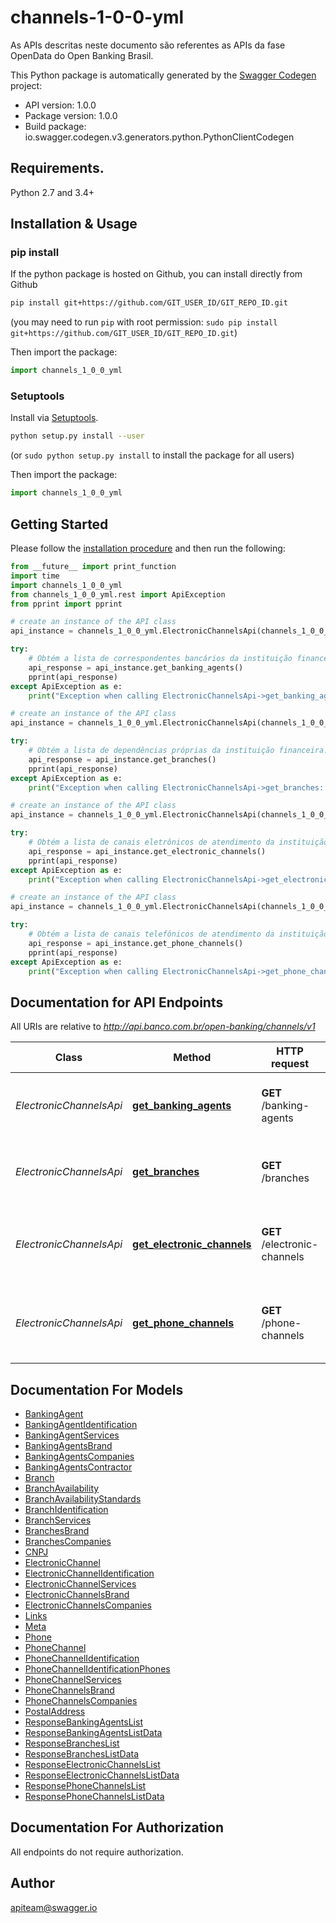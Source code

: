 # channels-1-0-0-yml
As APIs descritas neste documento são referentes as APIs da fase OpenData do Open Banking Brasil.

This Python package is automatically generated by the [Swagger Codegen](https://github.com/swagger-api/swagger-codegen) project:

- API version: 1.0.0
- Package version: 1.0.0
- Build package: io.swagger.codegen.v3.generators.python.PythonClientCodegen

## Requirements.

Python 2.7 and 3.4+

## Installation & Usage
### pip install

If the python package is hosted on Github, you can install directly from Github

```sh
pip install git+https://github.com/GIT_USER_ID/GIT_REPO_ID.git
```
(you may need to run `pip` with root permission: `sudo pip install git+https://github.com/GIT_USER_ID/GIT_REPO_ID.git`)

Then import the package:
```python
import channels_1_0_0_yml 
```

### Setuptools

Install via [Setuptools](http://pypi.python.org/pypi/setuptools).

```sh
python setup.py install --user
```
(or `sudo python setup.py install` to install the package for all users)

Then import the package:
```python
import channels_1_0_0_yml
```

## Getting Started

Please follow the [installation procedure](#installation--usage) and then run the following:

```python
from __future__ import print_function
import time
import channels_1_0_0_yml
from channels_1_0_0_yml.rest import ApiException
from pprint import pprint

# create an instance of the API class
api_instance = channels_1_0_0_yml.ElectronicChannelsApi(channels_1_0_0_yml.ApiClient(configuration))

try:
    # Obtém a lista de correspondentes bancários da instituição financeira.
    api_response = api_instance.get_banking_agents()
    pprint(api_response)
except ApiException as e:
    print("Exception when calling ElectronicChannelsApi->get_banking_agents: %s\n" % e)

# create an instance of the API class
api_instance = channels_1_0_0_yml.ElectronicChannelsApi(channels_1_0_0_yml.ApiClient(configuration))

try:
    # Obtém a lista de dependências próprias da instituição financeira.
    api_response = api_instance.get_branches()
    pprint(api_response)
except ApiException as e:
    print("Exception when calling ElectronicChannelsApi->get_branches: %s\n" % e)

# create an instance of the API class
api_instance = channels_1_0_0_yml.ElectronicChannelsApi(channels_1_0_0_yml.ApiClient(configuration))

try:
    # Obtém a lista de canais eletrônicos de atendimento da instituição financeira.
    api_response = api_instance.get_electronic_channels()
    pprint(api_response)
except ApiException as e:
    print("Exception when calling ElectronicChannelsApi->get_electronic_channels: %s\n" % e)

# create an instance of the API class
api_instance = channels_1_0_0_yml.ElectronicChannelsApi(channels_1_0_0_yml.ApiClient(configuration))

try:
    # Obtém a lista de canais telefônicos de atendimento da instituição financeira.
    api_response = api_instance.get_phone_channels()
    pprint(api_response)
except ApiException as e:
    print("Exception when calling ElectronicChannelsApi->get_phone_channels: %s\n" % e)
```

## Documentation for API Endpoints

All URIs are relative to *http://api.banco.com.br/open-banking/channels/v1*

Class | Method | HTTP request | Description
------------ | ------------- | ------------- | -------------
*ElectronicChannelsApi* | [**get_banking_agents**](docs/ElectronicChannelsApi.md#get_banking_agents) | **GET** /banking-agents | Obtém a lista de correspondentes bancários da instituição financeira.
*ElectronicChannelsApi* | [**get_branches**](docs/ElectronicChannelsApi.md#get_branches) | **GET** /branches | Obtém a lista de dependências próprias da instituição financeira.
*ElectronicChannelsApi* | [**get_electronic_channels**](docs/ElectronicChannelsApi.md#get_electronic_channels) | **GET** /electronic-channels | Obtém a lista de canais eletrônicos de atendimento da instituição financeira.
*ElectronicChannelsApi* | [**get_phone_channels**](docs/ElectronicChannelsApi.md#get_phone_channels) | **GET** /phone-channels | Obtém a lista de canais telefônicos de atendimento da instituição financeira.

## Documentation For Models

 - [BankingAgent](docs/BankingAgent.md)
 - [BankingAgentIdentification](docs/BankingAgentIdentification.md)
 - [BankingAgentServices](docs/BankingAgentServices.md)
 - [BankingAgentsBrand](docs/BankingAgentsBrand.md)
 - [BankingAgentsCompanies](docs/BankingAgentsCompanies.md)
 - [BankingAgentsContractor](docs/BankingAgentsContractor.md)
 - [Branch](docs/Branch.md)
 - [BranchAvailability](docs/BranchAvailability.md)
 - [BranchAvailabilityStandards](docs/BranchAvailabilityStandards.md)
 - [BranchIdentification](docs/BranchIdentification.md)
 - [BranchServices](docs/BranchServices.md)
 - [BranchesBrand](docs/BranchesBrand.md)
 - [BranchesCompanies](docs/BranchesCompanies.md)
 - [CNPJ](docs/CNPJ.md)
 - [ElectronicChannel](docs/ElectronicChannel.md)
 - [ElectronicChannelIdentification](docs/ElectronicChannelIdentification.md)
 - [ElectronicChannelServices](docs/ElectronicChannelServices.md)
 - [ElectronicChannelsBrand](docs/ElectronicChannelsBrand.md)
 - [ElectronicChannelsCompanies](docs/ElectronicChannelsCompanies.md)
 - [Links](docs/Links.md)
 - [Meta](docs/Meta.md)
 - [Phone](docs/Phone.md)
 - [PhoneChannel](docs/PhoneChannel.md)
 - [PhoneChannelIdentification](docs/PhoneChannelIdentification.md)
 - [PhoneChannelIdentificationPhones](docs/PhoneChannelIdentificationPhones.md)
 - [PhoneChannelServices](docs/PhoneChannelServices.md)
 - [PhoneChannelsBrand](docs/PhoneChannelsBrand.md)
 - [PhoneChannelsCompanies](docs/PhoneChannelsCompanies.md)
 - [PostalAddress](docs/PostalAddress.md)
 - [ResponseBankingAgentsList](docs/ResponseBankingAgentsList.md)
 - [ResponseBankingAgentsListData](docs/ResponseBankingAgentsListData.md)
 - [ResponseBranchesList](docs/ResponseBranchesList.md)
 - [ResponseBranchesListData](docs/ResponseBranchesListData.md)
 - [ResponseElectronicChannelsList](docs/ResponseElectronicChannelsList.md)
 - [ResponseElectronicChannelsListData](docs/ResponseElectronicChannelsListData.md)
 - [ResponsePhoneChannelsList](docs/ResponsePhoneChannelsList.md)
 - [ResponsePhoneChannelsListData](docs/ResponsePhoneChannelsListData.md)

## Documentation For Authorization

 All endpoints do not require authorization.


## Author

apiteam@swagger.io
